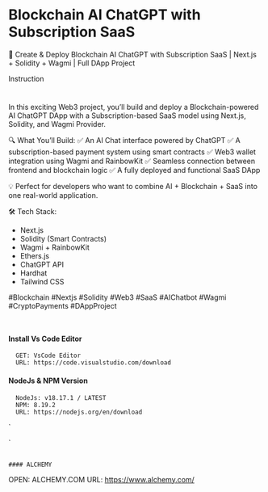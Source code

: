 # Blockchain AI ChatGPT with Subscription SaaS

🚀 Create & Deploy Blockchain AI ChatGPT with Subscription SaaS | Next.js + Solidity + Wagmi | Full DApp Project

Instruction

#

In this exciting Web3 project, you’ll build and deploy a Blockchain-powered AI ChatGPT DApp with a Subscription-based SaaS model using Next.js, Solidity, and Wagmi Provider.

🔍 What You’ll Build:
✅ An AI Chat interface powered by ChatGPT
✅ A subscription-based payment system using smart contracts
✅ Web3 wallet integration using Wagmi and RainbowKit
✅ Seamless connection between frontend and blockchain logic
✅ A fully deployed and functional SaaS DApp

💡 Perfect for developers who want to combine AI + Blockchain + SaaS into one real-world application.

🛠 Tech Stack:

- Next.js
- Solidity (Smart Contracts)
- Wagmi + RainbowKit
- Ethers.js
- ChatGPT API
- Hardhat
- Tailwind CSS

#Blockchain #Nextjs #Solidity #Web3 #SaaS #AIChatbot #Wagmi #CryptoPayments #DAppProject

```


```

#### Install Vs Code Editor

```
  GET: VsCode Editor
  URL: https://code.visualstudio.com/download
```

#### NodeJs & NPM Version

```
  NodeJs: v18.17.1 / LATEST
  NPM: 8.19.2
  URL: https://nodejs.org/en/download

```

`

`

```

#### ALCHEMY

```

OPEN: ALCHEMY.COM
URL: https://www.alchemy.com/

```


```

